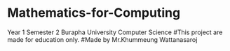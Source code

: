 # Mathematics-for-Computing
Year 1 Semester 2 Burapha University Computer Science
#This project are made for education only.
#Made by Mr.Khummeung Wattanasaroj
